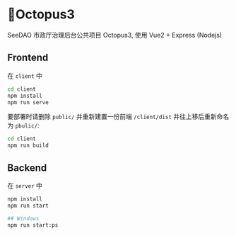 # 🐙Octopus3

SeeDAO 市政厅治理后台公共项目 Octopus3, 使用 Vue2 + Express (Nodejs)

## Frontend

在 `client` 中

```sh
cd client
npm install
npm run serve
```

要部署时请删除 `public/` 并重新建置一份前端 `/client/dist` 并往上移后重新命名为 `pbulic/`:
```sh
cd client
npm run build
```
## Backend

在 `server` 中

```sh
npm install
npm run start

## Windows
npm run start:ps
```
